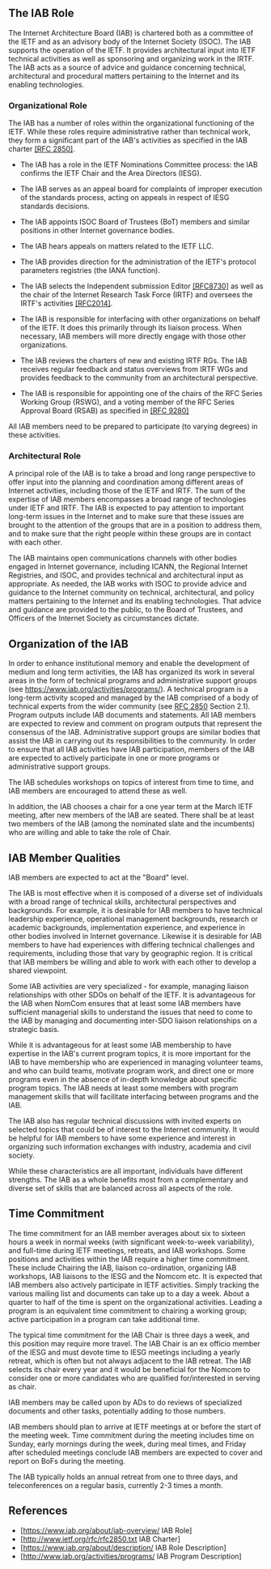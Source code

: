 ## The IAB Role

The Internet Architecture Board (IAB) is chartered both as a committee of the IETF and as
an advisory body of the Internet Society (ISOC). The IAB supports the operation of the
IETF. It provides architectural input into IETF technical activities as well as sponsoring
and organizing work in the IRTF. The IAB acts as a source of advice and guidance
concerning technical, architectural and procedural matters pertaining to the Internet and
its enabling technologies.


### Organizational Role

The IAB has a number of roles within the organizational functioning of the IETF. While
these roles require administrative rather than technical work, they form a significant
part of the IAB's activities as specified in the IAB charter [[RFC 2850]](https://tools.ietf.org/html/rfc2850).

- The IAB has a role in the IETF Nominations Committee process:
  the IAB confirms the IETF Chair and the Area Directors (IESG).

- The IAB serves as an appeal board for complaints of improper execution of the standards
  process, acting on appeals in respect of IESG standards decisions.

- The IAB appoints ISOC Board of Trustees (BoT) members and
  similar positions in other Internet governance bodies.

- The IAB hears appeals on matters related to the IETF LLC.

- The IAB provides direction for the administration of the IETF's protocol parameters
  registries (the IANA function).

- The IAB selects the Independent submission Editor [[RFC8730]](https://tools.ietf.org/html/rfc8730) as well as
  the chair of the Internet Research Task Force (IRTF) and oversees the IRTF's
  activities [[RFC2014]](https://tools.ietf.org/html/rfc2014).

- The IAB is responsible for interfacing with other organizations on behalf of the IETF. It
  does this primarily through its liaison process.
  When necessary, IAB members will more directly engage with those other organizations.

- The IAB reviews the charters of new and existing IRTF RGs.  The IAB receives regular
  feedback and status overviews from IRTF WGs and provides feedback to the community
  from an architectural perspective.

- The IAB is responsible for appointing one of the chairs of the RFC Series Working
  Group (RSWG), and a voting member of the RFC Series Approval Board (RSAB) as
  specified in [[RFC 9280]](https://tools.ietf.org/html/rfc9280)

All IAB members need to be prepared to participate (to varying degrees) in these
activities.

### Architectural Role

A principal role of the IAB is to take a broad and long range perspective to offer input
into the planning and coordination among different areas of Internet activities, including
those of the IETF and IRTF. The sum of the expertise of IAB members encompasses a broad
range of technologies under IETF and IRTF. The IAB is expected to pay attention to
important long-term issues in the Internet and to make sure that these issues are brought
to the attention of the groups that are in a position to address them, and to make sure
that the right people within these groups are in contact with each other.

The IAB maintains open communications channels with other bodies engaged in Internet
governance, including ICANN, the Regional Internet Registries, and ISOC, and provides
technical and architectural input as appropriate.
As needed, the IAB works with ISOC to provide advice and guidance to the Internet
community on technical, architectural, and policy matters pertaining to the Internet and
its enabling technologies.
That advice and guidance are provided to the public, to the Board of Trustees, and
Officers of the Internet Society as circumstances dictate.

## Organization of the IAB

In order to enhance institutional memory and enable the development of medium and long
term activities, the IAB has organized its work in several areas in the form of technical
programs and administrative support groups (see <https://www.iab.org/activities/programs/>).
A technical program is a long-term activity scoped and managed by the IAB comprised of a body of
technical experts from the wider community (see
[RFC 2850](https://tools.ietf.org/html/rfc2850) Section 2.1). Program outputs include IAB
documents and statements.
All IAB members are expected to review and comment on program outputs that represent the
consensus of the IAB.
Administrative support groups are similar bodies that assist the IAB in carrying out
its responsibilities to the community.
In order to ensure that all IAB activities have IAB participation,
members of the IAB are expected to actively participate in one or more programs or
administrative support groups.

The IAB schedules workshops on topics of interest from time to time, and IAB members are
encouraged to attend these as well.

In addition, the IAB chooses a chair for a one year term at the March IETF meeting, after
new members of the IAB are seated.
There shall be at least two members of the IAB (among the nominated slate and the
incumbents) who are willing and able to take the role of Chair.

## IAB Member Qualities

IAB members are expected to act at the "Board" level.

The IAB is most effective when it is composed of a diverse set of individuals with a broad
range of technical skills, architectural perspectives and backgrounds.
For example, it is desirable for IAB members to have technical leadership experience,
operational management backgrounds, research or academic backgrounds, implementation
experience, and experience in other bodies involved in Internet governance.
Likewise it is desirable for IAB members to have had experiences with differing technical
challenges and requirements, including those that vary by geographic region.
It is critical that IAB members be willing and able to work with each other to develop a
shared viewpoint.

Some IAB activities are very specialized - for example, managing liaison relationships
with other SDOs on behalf of the IETF. It is advantageous for the IAB when NomCom ensures
that at least some IAB members have sufficient managerial skills to understand the issues
that need to come to the IAB by managing and documenting inter-SDO liaison relationships
on a strategic basis.

While it is advantageous for at least some IAB membership to have expertise in the IAB's
current program topics, it is more important for the IAB to have membership who are
experienced in managing volunteer teams, and who can build teams, motivate program work,
and direct one or more programs even in the absence of in-depth knowledge about specific
program topics.
The IAB needs at least some members with program management skills that will facilitate
interfacing between programs and the IAB.

The IAB also has regular technical discussions with invited experts on selected topics
that could be of interest to the Internet community. It would be helpful for IAB members
to have some experience and interest in organizing such information exchanges with 
industry, academia and civil society.

While these characteristics are all important, individuals have different strengths.
The IAB as a whole benefits most from a complementary and diverse set of skills that are
balanced across all aspects of the role.

## Time Commitment

The time commitment for an IAB member averages about six to sixteen hours a week in normal
weeks (with significant week-to-week variability), and full-time during IETF meetings,
retreats, and IAB workshops.
Some positions and activities within the IAB require a higher time commitment. These include Chairing the IAB, liaison co-ordination, organizing IAB workshops, IAB liaisons to the IESG and the Nomcom etc. 
It is expected that IAB members also actively participate in IETF activities.
Simply tracking the various mailing list and documents can take up to a day a week.
About a quarter to half of the time is spent on the organizational activities.
Leading a program is an equivalent time commitment to chairing a working group;
active participation in a program can take additional time.

The typical time commitment for the IAB Chair is three days a week, and this position may
require more travel.
The IAB Chair is an ex officio member of the IESG and must devote time to IESG meetings
including a yearly retreat, which is often but not always adjacent to the IAB retreat. The IAB selects its chair every year and it would be beneficial for the Nomcom to consider one or more candidates who are qualified for/interested in serving as chair.

IAB members may be called upon by ADs to do reviews of specialized documents and other
tasks, potentially adding to those numbers.

IAB members should plan to arrive at IETF meetings at or before the start of the meeting
week. Time commitment during the meeting includes time on Sunday, early mornings during
the week, during meal times, and Friday after scheduled meetings conclude IAB members are
expected to cover and report on BoFs during the meeting.

The IAB typically holds an annual retreat from one to three days, and teleconferences on a
regular basis, currently 2-3 times a month.

## References

- [https://www.iab.org/about/iab-overview/ IAB Role]
- [http://www.ietf.org/rfc/rfc2850.txt IAB Charter]
- [https://www.iab.org/about/description/ IAB Role Description]
- [http://www.iab.org/activities/programs/ IAB Program Description]

